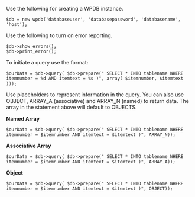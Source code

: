 Use the following for creating a WPDB instance.

    $db = new wpdb('databaseuser', 'databasepassword', 'databasename', 'host');

Use the following to turn on error reporting.

    $db->show_errors();
    $db->print_error();

To initiate a query use the format:

    $ourData = $db->query( $db->prepare(" SELECT * INTO tablename WHERE itemnumber = %d AND itemtext = %s )", array( $itemnumber, $itemtext )));

Use placeholders to represent information in the query. You can also use OBJECT, ARRAY_A (associative) and ARRAY_N (named) to return data. The array in the statement above will default to OBJECTS.

**Named Array**

    $ourData = $db->query( $db->prepare(" SELECT * INTO tablename WHERE itemnumber = $itemnumber AND itemtext = $itemtext )", ARRAY_N));

**Associative Array**

    $ourData = $db->query( $db->prepare(" SELECT * INTO tablename WHERE itemnumber = $itemnumber AND itemtext = $itemtext )", ARRAY_A));

**Object**

    $ourData = $db->query( $db->prepare(" SELECT * INTO tablename WHERE itemnumber = $itemnumber AND itemtext = $itemtext )", OBJECT));